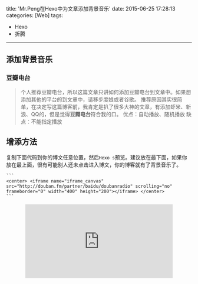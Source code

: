 title: 'Mr.Peng在Hexo中为文章添加背景音乐'
date: 2015-06-25 17:28:13
categories: [Web]
tags:
- Hexo
- 折腾

---
## 添加背景音乐
### 豆瓣电台
> 个人推荐豆瓣电台，所以这篇文章只讲如何添加豆瓣电台到文章中。如果想添加其他的平台的到文章中，请移步度娘或者谷歌。
> 推荐原因其实很简单，在决定写这篇博客前，我肯定是扒了很多大神的文章，有添加虾米、新浪、QQ的，但是觉得**豆瓣电台**符合我的口。
> 优点：自动播放、随机播放
> 缺点：不能指定播放
<!--more-->
## 增添方法
复制下面代码到你的博文任意位置，然后`Hexo s`预览。建议放在最下面，如果你放在最上面，很有可能别人还未点击进入博文，你的博客就有了背景音乐了。
	
	```
	<center> <iframe name="iframe_canvas" src="http://douban.fm/partner/baidu/doubanradio" scrolling="no" frameborder="0" width="400" height="200"></iframe> </center>
	```
<center> <iframe name="iframe_canvas" src="http://douban.fm/partner/baidu/doubanradio" scrolling="no" frameborder="0" width="400" height="200"></iframe> </center>

